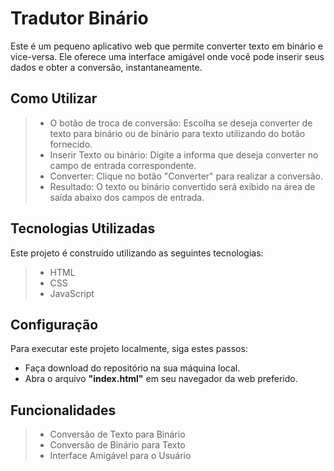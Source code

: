 # Tradutor Binário
Este é um pequeno aplicativo web que permite converter texto em binário e vice-versa. Ele oferece uma interface amigável onde você pode inserir seus dados e obter a conversão, instantaneamente.

## Como Utilizar
> - O botão de troca de conversão: Escolha se deseja converter de texto para binário ou de binário para texto utilizando do botão fornecido.
> - Inserir Texto ou binário: Digite a informa que deseja converter no campo de entrada correspondente.
> - Converter: Clique no botão "Converter" para realizar a conversão.
> - Resultado: O texto ou binário convertido será exibido na área de saída abaixo dos campos de entrada.

## Tecnologias Utilizadas
Este projeto é construído utilizando as seguintes tecnologias:

> - HTML
> - CSS
> - JavaScript

## Configuração
Para executar este projeto localmente, siga estes passos:

- Faça download do repositório na sua máquina local.
- Abra o arquivo **"index.html"** em seu navegador da web preferido.

## Funcionalidades
> - Conversão de Texto para Binário
> - Conversão de Binário para Texto
> - Interface Amigável para o Usuário
